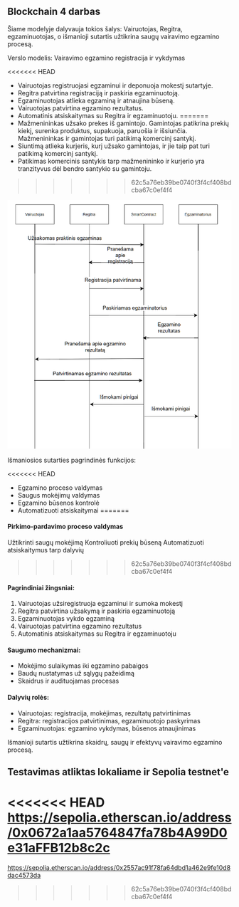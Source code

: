 ## Blockchain 4 darbas

Šiame modelyje dalyvauja tokios šalys: Vairuotojas, Regitra, egzaminuotojas, o išmanioji sutartis užtikrina saugų vairavimo egzamino procesą.

Verslo modelis: Vairavimo egzamino registracija ir vykdymas

<<<<<<< HEAD
* Vairuotojas registruojasi egzaminui ir deponuoja mokestį sutartyje.
* Regitra patvirtina registraciją ir paskiria egzaminuotoją.
* Egzaminuotojas atlieka egzaminą ir atnaujina būseną.
* Vairuotojas patvirtina egzamino rezultatus.
* Automatinis atsiskaitymas su Regitra ir egzaminuotoju.
=======
* Mažmenininkas užsako prekes iš gamintojo. Gamintojas patikrina prekių kiekį, surenka produktus, supakuoja, paruošia ir išsiunčia. Mažmenininkas ir gamintojas turi patikimą komercinį santykį.
* Siuntimą atlieka kurjeris, kurį užsako gamintojas, ir jie taip pat turi patikimą komercinį santykį.
* Patikimas komercinis santykis tarp mažmenininko ir kurjerio yra tranzityvus dėl bendro santykio su gamintoju.
>>>>>>> 62c5a76eb39be0740f3f4cf408bdcba67c0ef4f4

![alt text](image.png)

Išmaniosios sutarties pagrindinės funkcijos:

<<<<<<< HEAD
* Egzamino proceso valdymas
* Saugus mokėjimų valdymas
* Egzamino būsenos kontrolė
* Automatizuoti atsiskaitymai
=======
#### Pirkimo-pardavimo proceso valdymas

Užtikrinti saugų mokėjimą
Kontroliuoti prekių būseną
Automatizuoti atsiskaitymus tarp dalyvių
>>>>>>> 62c5a76eb39be0740f3f4cf408bdcba67c0ef4f4

#### Pagrindiniai žingsniai:

1. Vairuotojas užsiregistruoja egzaminui ir sumoka mokestį
2. Regitra patvirtina užsakymą ir paskiria egzaminuotoją
3. Egzaminuotojas vykdo egzaminą
4. Vairuotojas patvirtina egzamino rezultatus
5. Automatinis atsiskaitymas su Regitra ir egzaminuotoju

#### Saugumo mechanizmai:

* Mokėjimo sulaikymas iki egzamino pabaigos
* Baudų nustatymas už sąlygų pažeidimą
* Skaidrus ir audituojamas procesas

#### Dalyvių rolės:

* Vairuotojas: registracija, mokėjimas, rezultatų patvirtinimas
* Regitra: registracijos patvirtinimas, egzaminuotojo paskyrimas
* Egzaminuotojas: egzamino vykdymas, būsenos atnaujinimas

Išmanioji sutartis užtikrina skaidrų, saugų ir efektyvų vairavimo egzamino procesą.

## Testavimas atliktas lokaliame ir Sepolia testnet'e 

<<<<<<< HEAD
https://sepolia.etherscan.io/address/0x0672a1aa5764847fa78b4A99D0e31aFFB12b8c2c 
=======
https://sepolia.etherscan.io/address/0x2557ac91f78fa64dbd1a462e9fe10d8dac4573da
>>>>>>> 62c5a76eb39be0740f3f4cf408bdcba67c0ef4f4
